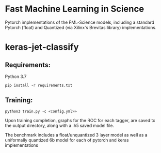 # Fast Machine Learning in Science
Pytorch implementations of the FML-Science models, including a standard Pytorch (float) and  Quantized (via Xilinx's Brevitas library) implementations.

# keras-jet-classify

## Requirements:
Python 3.7

```
pip install -r requirements.txt
```

## Training:

```
python3 train.py -c <config.yml>>
```

Upon training completion, graphs for the ROC for each tagger, are saved to the output directory, along with a .h5 saved model file. 

The benchmark includes a float/unquantized 3 layer model as well as a uniformally quantized 6b model for each of pytorch and keras implementations